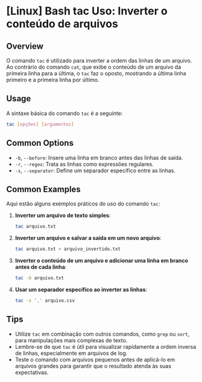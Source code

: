 # [Linux] Bash tac Uso: Inverter o conteúdo de arquivos

## Overview
O comando `tac` é utilizado para inverter a ordem das linhas de um arquivo. Ao contrário do comando `cat`, que exibe o conteúdo de um arquivo da primeira linha para a última, o `tac` faz o oposto, mostrando a última linha primeiro e a primeira linha por último.

## Usage
A sintaxe básica do comando `tac` é a seguinte:

```bash
tac [opções] [argumentos]
```

## Common Options
- `-b`, `--before`: Insere uma linha em branco antes das linhas de saída.
- `-r`, `--regex`: Trata as linhas como expressões regulares.
- `-s`, `--separator`: Define um separador específico entre as linhas.

## Common Examples
Aqui estão alguns exemplos práticos do uso do comando `tac`:

1. **Inverter um arquivo de texto simples**:
   ```bash
   tac arquivo.txt
   ```

2. **Inverter um arquivo e salvar a saída em um novo arquivo**:
   ```bash
   tac arquivo.txt > arquivo_invertido.txt
   ```

3. **Inverter o conteúdo de um arquivo e adicionar uma linha em branco antes de cada linha**:
   ```bash
   tac -b arquivo.txt
   ```

4. **Usar um separador específico ao inverter as linhas**:
   ```bash
   tac -s ',' arquivo.csv
   ```

## Tips
- Utilize `tac` em combinação com outros comandos, como `grep` ou `sort`, para manipulações mais complexas de texto.
- Lembre-se de que `tac` é útil para visualizar rapidamente a ordem inversa de linhas, especialmente em arquivos de log.
- Teste o comando com arquivos pequenos antes de aplicá-lo em arquivos grandes para garantir que o resultado atenda às suas expectativas.